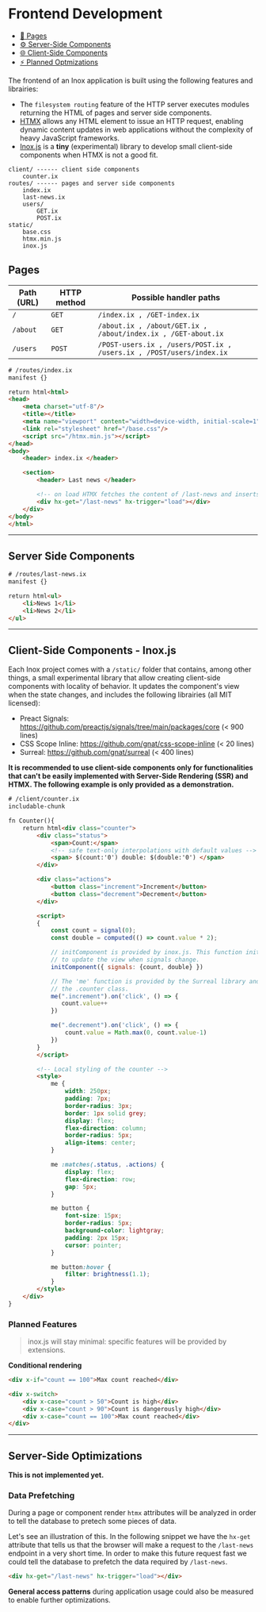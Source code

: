 # Frontend Development


- [📃 Pages](#pages)
- [⚙️ Server-Side Components](#server-side-components)
- [🌐 Client-Side Components](#client-side-components---inoxjs)
- [⚡ Planned Optmizations](#server-side-optimizations)

The frontend of an Inox application is built using the following features and
librairies:

- The `filesystem routing` feature of the HTTP server executes modules returning
  the HTML of pages and server side components.
- [HTMX](https://htmx.org/) allows any HTML element to issue an HTTP request,
  enabling dynamic content updates in web applications without the complexity of
  heavy JavaScript frameworks.
- [Inox.js](#client-side-components---inoxjs) is a **tiny** (experimental)
  library to develop small client-side components when HTMX is not a good fit.

```
client/ ------ client side components
    counter.ix
routes/ ------ pages and server side components
    index.ix
    last-news.ix
    users/
        GET.ix
        POST.ix
static/
    base.css
    htmx.min.js
    inox.js
```

## Pages

| Path (URL) | HTTP method | Possible handler paths                                                |
| ---------- | ----------- | --------------------------------------------------------------------- |
| `/`        | `GET`       | `/index.ix , /GET-index.ix`                                           |
| `/about`   | `GET`       | `/about.ix , /about/GET.ix , /about/index.ix , /GET-about.ix`         |
| `/users`   | `POST`      | `/POST-users.ix , /users/POST.ix ,  /users.ix , /POST/users/index.ix` |

```html
# /routes/index.ix
manifest {}

return html<html>
<head>
    <meta charset="utf-8"/>
    <title></title>
    <meta name="viewport" content="width=device-width, initial-scale=1"/>
    <link rel="stylesheet" href="/base.css"/>
    <script src="/htmx.min.js"></script>
</head>
<body>
    <header> index.ix </header>

    <section>
        <header> Last news </header>

        <!-- on load HTMX fetches the content of /last-news and inserts it in the page -->
        <div hx-get="/last-news" hx-trigger="load"></div>
    </div>
</body>
</html>
```

___

## Server Side Components

```html
# /routes/last-news.ix
manifest {}

return html<ul>
    <li>News 1</li>
    <li>News 2</li>
</ul>
```

___

## Client-Side Components - Inox.js

Each Inox project comes with a `/static/` folder that contains, among other
things, a small experimental library that allow creating client-side
components with locality of behavior. It updates the component's view when the state changes, and includes the following
librairies (all MIT licensed):

- Preact Signals: https://github.com/preactjs/signals/tree/main/packages/core (< 900 lines)
- CSS Scope Inline: https://github.com/gnat/css-scope-inline (< 20 lines)
- Surreal: https://github.com/gnat/surreal (< 400 lines)

__It is recommended to use client-side components only for functionalities that
can't be easily implemented with Server-Side Rendering (SSR) and HTMX. The
following example is only provided as a demonstration.__

```html
# /client/counter.ix
includable-chunk

fn Counter(){
    return html<div class="counter">
        <div class="status">
            <span>Count:</span>
            <!-- safe text-only interpolations with default values -->
            <span> $(count:'0') double: $(double:'0') </span>
        </div>

        <div class="actions">
            <button class="increment">Increment</button>
            <button class="decrement">Decrement</button>
        </div>

        <script> 
        {
            const count = signal(0);
            const double = computed(() => count.value * 2);

            // initComponent is provided by inox.js. This function initializes the component in order 
            // to update the view when signals change.
            initComponent({ signals: {count, double} })

            // The 'me' function is provided by the Surreal library and returns the div element with 
            // the .counter class.
            me(".increment").on('click', () => {
               count.value++
            })    

            me(".decrement").on('click', () => {
                count.value = Math.max(0, count.value-1)
            })    
        }
        </script>

        <!-- Local styling of the counter -->
        <style>
            me {
                width: 250px;
                padding: 7px;
                border-radius: 3px;
                border: 1px solid grey;
                display: flex;
                flex-direction: column;
                border-radius: 5px;
                align-items: center;
            }

            me :matches(.status, .actions) {
                display: flex;
                flex-direction: row;
                gap: 5px;
            }

            me button {
                font-size: 15px;
                border-radius: 5px;
                background-color: lightgray;
                padding: 2px 15px;
                cursor: pointer;
            }

            me button:hover {
                filter: brightness(1.1);
            }
        </style>
    </div>
}
```

### Planned Features

> inox.js will stay minimal: specific features will be provided by extensions.

**Conditional rendering**

```html
<div x-if="count == 100">Max count reached</div>

<div x-switch>
    <div x-case="count > 50">Count is high</div>
    <div x-case="count > 90">Count is dangerously high</div>
    <div x-case="count == 100">Max count reached</div>
</div>
```

___


## Server-Side Optimizations

**This is not implemented yet.**

### Data Prefetching

During a page or component render `htmx` attributes will be analyzed in order to tell the database
to pretech some pieces of data.

Let's see an illustration of this. In the following snippet we have the `hx-get` attribute that tells us that the browser will make a request to the `/last-news` endpoint in a very short time. In order to make this future request fast we could tell the database to prefetch
the data required by `/last-news`.

```html
<div hx-get="/last-news" hx-trigger="load"></div>
```

**General access patterns** during application usage could also be measured to enable further optimizations.
